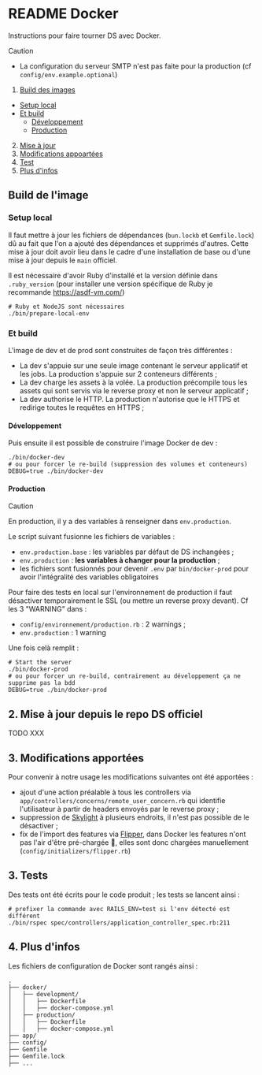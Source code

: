 # README Docker

Instructions pour faire tourner DS avec Docker.

> [!CAUTION]
>
> - La configuration du serveur SMTP n'est pas faite pour la production (cf `config/env.example.optional`)

1. [Build des images](#)
  - [Setup local]()
  - [Et build]()
    - [Développement]()
    - [Production]()
2. [Mise à jour]()
3. [Modifications appoartées]()
4. [Test](#test)
5. [Plus d'infos]()

## Build de l'image

### Setup local

Il faut mettre à jour les fichiers de dépendances (`bun.lockb` et `Gemfile.lock`) dû au fait que l'on a ajouté des dépendances et supprimés d'autres. Cette mise à jour doit avoir lieu dans le cadre d'une installation de base ou d'une mise à jour depuis le `main` officiel.

Il est nécessaire d'avoir Ruby d'installé et la version définie dans `.ruby_version` (pour installer une version spécifique de Ruby je recommande https://asdf-vm.com/)

```
# Ruby et NodeJS sont nécessaires
./bin/prepare-local-env
```

### Et build

L'image de dev et de prod sont construites de façon très différentes :
- La dev s'appuie sur une seule image contenant le serveur applicatif et les jobs. La production s'appuie sur 2 conteneurs différents ;
- La dev charge les assets à la volée. La production précompile tous les assets qui sont servis via le reverse proxy et non le serveur applicatif ;
- La dev authorise le HTTP. La production n'autorise que le HTTPS et redirige toutes le requêtes en HTTPS ;

#### Développement

Puis ensuite il est possible de construire l'image Docker de dev :

```
./bin/docker-dev
# ou pour forcer le re-build (suppression des volumes et conteneurs)
DEBUG=true ./bin/docker-dev
```

#### Production

> [!CAUTION]
>
> En production, il y a des variables à renseigner dans `env.production`.

Le script suivant fusionne les fichiers de variables :

- `env.production.base` : les variables par défaut de DS inchangées ;
- `env.production` : **les variables à changer pour la production** ;
- les fichiers sont fusionnés pour devenir `.env` par `bin/docker-prod` pour avoir l'intégralité des variables obligatoires

Pour faire des tests en local sur l'environnement de production il faut désactiver temporairement le SSL (ou mettre un reverse proxy devant). Cf les 3 "WARNING" dans :

- `config/environnement/production.rb` : 2 warnings ;
- `env.production` : 1 warning

Une fois celà remplit :

```
# Start the server
./bin/docker-prod
# ou pour forcer un re-build, contrairement au développement ça ne supprime pas la bdd
DEBUG=true ./bin/docker-prod
```

## 2. Mise à jour depuis le repo DS officiel

TODO XXX

## 3. Modifications apportées

Pour convenir à notre usage les modifications suivantes ont été apportées :

- ajout d'une action préalable à tous les controllers via `app/controllers/concerns/remote_user_concern.rb` qui identifie l'utilisateur à partir de headers envoyés par le reverse proxy ;
- suppression de [Skylight](https://www.skylight.io) à plusieurs endroits, il n'est pas possible de le désactiver ;
- fix de l'import des features via [Flipper](https://github.com/flippercloud/flipper), dans Docker les features n'ont pas l'air d'être pré-chargée 🤔, elles sont donc chargées manuellement (`config/initializers/flipper.rb`)

## 3. Tests

Des tests ont été écrits pour le code produit ; les tests se lancent ainsi :

```
# prefixer la commande avec RAILS_ENV=test si l'env détecté est différent
./bin/rspec spec/controllers/application_controller_spec.rb:211
```

## 4. Plus d'infos

Les fichiers de configuration de Docker sont rangés ainsi :

```arduino
.
├── docker/
│   ├── development/
│   │   ├── Dockerfile
│   │   ├── docker-compose.yml
│   ├── production/
│   │   ├── Dockerfile
│   │   ├── docker-compose.yml
├── app/
├── config/
├── Gemfile
├── Gemfile.lock
├── ...
```
